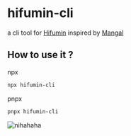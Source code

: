 # hifumin-cli

a cli tool for [Hifumin](https://hifumin.app) inspired by [Mangal](https://github.com/metafates/mangal)

## How to use it ?

npx

```bash
npx hifumin-cli
```

pnpx

```bash
pnpx hifumin-cli
```

![nihahaha](https://github.com/Mirailisc/hifumin-cli/assets/45442561/2110578b-4afa-4cde-9b20-976722818e13)
